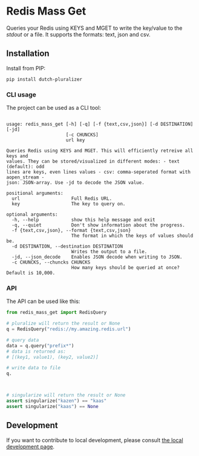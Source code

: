 # Redis Mass Get

Queries your Redis using KEYS and MGET to write the key/value to the _stdout_ or a file. It supports the formats: text, json and csv.


## Installation
Install from PIP:
```
pip install dutch-pluralizer
```


### CLI usage
The project can be used as a CLI tool:
```

usage: redis_mass_get [-h] [-q] [-f {text,csv,json}] [-d DESTINATION] [-jd]
                      [-c CHUNCKS]
                      url key

Queries Redis using KEYS and MGET. This will efficiently retreive all keys and     
values. They can be stored/visualized in different modes: - text (default): odd    
lines are keys, even lines values - csv: comma-seperated format with aopen_stream -
json: JSON-array. Use -jd to decode the JSON value.

positional arguments:
  url                   Full Redis URL.
  key                   The key to query on.

optional arguments:
  -h, --help            show this help message and exit
  -q, --quiet           Don't show information about the progress.
  -f {text,csv,json}, --format {text,csv,json}
                        The format in which the keys of values should be.
  -d DESTINATION, --destination DESTINATION
                        Writes the output to a file.
  -jd, --json_decode    Enables JSON decode when writing to JSON.
  -c CHUNCKS, --chuncks CHUNCKS
                        How many keys should be queried at once? Default is 10,000.
```

### API
The API can be used like this:

```python
from redis_mass_get import RedisQuery

# pluralize will return the result or None
q = RedisQuery("redis://my.amazing.redis.url")

# query data 
data = q.query("prefix*")
# data is returned as:
# [(key1, value1), (key2, value2)]

# write data to file
q.



# singularize will return the result or None
assert singularize("kazen") == "kaas"
assert singularize("kaas") == None
```


## Development
If you want to contribute to local development, please consult <a href="https://github.com/KeesCBakker/redis-mass-get/blob/master/DEV.md">the local development page</a>.


